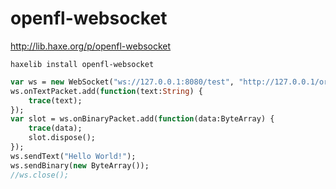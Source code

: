openfl-websocket
================

http://lib.haxe.org/p/openfl-websocket

```haxelib install openfl-websocket```

```haxe
var ws = new WebSocket("ws://127.0.0.1:8080/test", "http://127.0.0.1/origin");
ws.onTextPacket.add(function(text:String) {
	trace(text);
});
var slot = ws.onBinaryPacket.add(function(data:ByteArray) {
	trace(data);
	slot.dispose();
});
ws.sendText("Hello World!");
ws.sendBinary(new ByteArray());
//ws.close();
```
